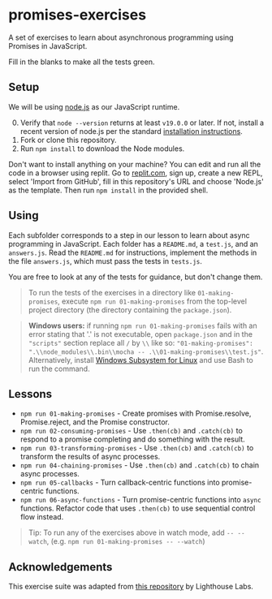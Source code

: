 # promises-exercises

A set of exercises to learn about asynchronous programming using Promises in JavaScript.

Fill in the blanks to make all the tests green.

## Setup

We will be using [node.js](https://nodejs.org/en) as our JavaScript runtime.

0. Verify that `node --version` returns at least `v19.0.0` or later. If not, install a recent version of node.js per the standard [installation instructions](https://nodejs.org/en/download/package-manager).
1. Fork or clone this repository.
2. Run `npm install` to download the Node modules.

Don't want to install anything on your machine? You can edit and run all the code in a browser using replit. Go to [replit.com](https://replit.com/), sign up, create a new REPL, select 'Import from GitHub', fill in this repository's URL and choose 'Node.js' as the template. Then run `npm install` in the provided shell.

## Using

Each subfolder corresponds to a step in our lesson to learn about async programming in JavaScript. Each folder has a `README.md`, a `test.js`, and an `answers.js`.  Read the `README.md` for instructions, implement the methods in the file `answers.js`, which must pass the tests in `tests.js`.

You are free to look at any of the tests for guidance, but don't change them.

> To run the tests of the exercises in a directory like `01-making-promises`, execute `npm run 01-making-promises` from the top-level project directory (the directory containing the `package.json`).

> **Windows users:** if running `npm run 01-making-promises` fails with an error stating that '.' is not executable, open `package.json` and in the `"scripts"` section replace all `/` by `\\` like so: `"01-making-promises": ".\\node_modules\\.bin\\mocha -- .\\01-making-promises\\test.js"`. Alternatively, install [Windows Subsystem for Linux](https://learn.microsoft.com/en-us/windows/wsl/install) and use Bash to run the command.

## Lessons

* `npm run 01-making-promises` - Create promises with Promise.resolve, Promise.reject, and the Promise constructor.
* `npm run 02-consuming-promises` - Use `.then(cb)` and `.catch(cb)` to respond to a promise completing and do something with the result.
* `npm run 03-transforming-promises` - Use `.then(cb)` and `.catch(cb)` to transform the results of async processes.
* `npm run 04-chaining-promises` - Use `.then(cb)` and `.catch(cb)` to chain async processes.
* `npm run 05-callbacks` - Turn callback-centric functions into promise-centric functions.
* `npm run 06-async-functions` - Turn promise-centric functions into `async` functions. Refactor code that uses `.then(cb)` to use sequential control flow instead.

> Tip:  To run any of the exercises above in watch mode, add `-- --watch`, (e.g. `npm run 01-making-promises -- --watch`)

## Acknowledgements

This exercise suite was adapted from [this repository](https://github.com/lighthouse-labs/promises-exercises) by Lighthouse Labs.
